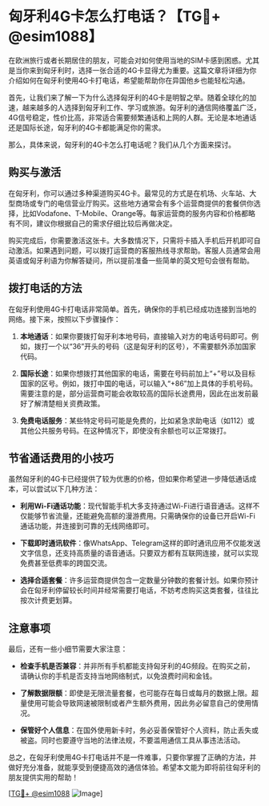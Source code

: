 # 匈牙利4G卡怎么打电话？【TG💪+ @esim1088】

在欧洲旅行或者长期居住的朋友，可能会对如何使用当地的SIM卡感到困惑。尤其是当你来到匈牙利时，选择一张合适的4G卡显得尤为重要。这篇文章将详细为你介绍如何在匈牙利使用4G卡打电话，希望能帮助你在异国他乡也能轻松沟通。

首先，让我们来了解一下为什么选择匈牙利的4G卡是明智之举。随着全球化的加速，越来越多的人选择到匈牙利工作、学习或旅游。匈牙利的通信网络覆盖广泛，4G信号稳定，性价比高，非常适合需要频繁通话和上网的人群。无论是本地通话还是国际长途，匈牙利的4G卡都能满足你的需求。

那么，具体来说，匈牙利的4G卡怎么打电话呢？我们从几个方面来探讨。

## **购买与激活**

在匈牙利，你可以通过多种渠道购买4G卡。最常见的方式是在机场、火车站、大型商场或专门的电信营业厅购买。这些地方通常会有多个运营商提供的套餐供你选择，比如Vodafone、T-Mobile、Orange等。每家运营商的服务内容和价格都略有不同，建议你根据自己的需求仔细比较后再做决定。

购买完成后，你需要激活这张卡。大多数情况下，只需将卡插入手机后开机即可自动激活。如果遇到问题，可以拨打运营商的客服热线寻求帮助。客服人员通常会用英语或匈牙利语为你解答疑问，所以提前准备一些简单的英文短句会很有帮助。

## **拨打电话的方法**

在匈牙利使用4G卡打电话非常简单。首先，确保你的手机已经成功连接到当地的网络。接下来，按照以下步骤操作：

1. **本地通话**：如果你要拨打匈牙利本地号码，直接输入对方的电话号码即可。例如，拨打一个以“36”开头的号码（这是匈牙利的区号），不需要额外添加国家代码。
   
2. **国际长途**：如果你想拨打其他国家的电话，需要在号码前加上“+”号以及目标国家的区号。例如，拨打中国的电话，可以输入“+86”加上具体的手机号码。需要注意的是，部分运营商可能会收取较高的国际长途费用，因此在出发前最好了解清楚相关资费政策。

3. **免费电话服务**：某些特定号码可能是免费的，比如紧急求助电话（如112）或其他公共服务号码。在这种情况下，即使没有余额也可以正常拨打。

## **节省通话费用的小技巧**

虽然匈牙利的4G卡已经提供了较为优惠的价格，但如果你希望进一步降低通话成本，可以尝试以下几种方法：

- **利用Wi-Fi通话功能**：现代智能手机大多支持通过Wi-Fi进行语音通话。这样不仅能够节省流量，还能避免高额的漫游费用。只需确保你的设备已开启Wi-Fi通话功能，并连接到可靠的无线网络即可。

- **下载即时通讯软件**：像WhatsApp、Telegram这样的即时通讯应用不仅能发送文字信息，还支持高质量的语音通话。只要双方都有互联网连接，就可以实现免费甚至低费率的跨国交流。

- **选择合适套餐**：许多运营商提供包含一定数量分钟数的套餐计划。如果你预计会在匈牙利停留较长时间并经常需要打电话，不妨考虑购买这类套餐，往往比按次计费更划算。

## **注意事项**

最后，还有一些小细节需要大家注意：

- **检查手机是否兼容**：并非所有手机都能支持匈牙利的4G频段。在购买之前，请确认你的手机是否支持当地网络制式，以免浪费时间和金钱。

- **了解数据限额**：即使是无限流量套餐，也可能存在每日或每月的数据上限。超量使用可能会导致网速被限制或者产生额外费用，因此务必留意自己的使用情况。

- **保管好个人信息**：在国外使用新卡时，务必妥善保管好个人资料，防止丢失或被盗。同时也要遵守当地的法律法规，不要滥用通信工具从事违法活动。

总之，在匈牙利使用4G卡打电话并不是一件难事，只要你掌握了正确的方法，并做好充分准备，就能享受到便捷高效的通信体验。希望本文能为即将前往匈牙利的朋友提供实用的帮助！

[[TG💪+ @esim1088](https://t.me/s/esim1088) ![Image](https://i.postimg.cc/4NQfJmqS/Snipaste-2025-05-13-00-14-12.png)]